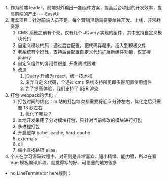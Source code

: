 1. 作为前端 leader，前端对外输出一套组件方案，提高后台项目的开发效率，提高前端的产出----EasyUI
2. 魔盒项目：针对前端人员不足，每个营销活动需要要单独开发、上线，非常耗资源
   1. CMS 系统之前有个壳，仅有几个 JQuery 实现的组件，其中支持自定义模块代码
   2. 自定义模块代码：通过后台配置，把代码存起来，插入到模板文件
   3. 老系统有个好处，支持后台配置自定义代码扩展新组件功能，仅支持 jquery
   4. 自定义组件的复用性很差, 开发调试困难
   5. 改造
      1. jQuery 升级为 react，统一技术栈
      2. 废弃自定义代码，全通过 cms 系统支持所见即多得配置使用组件
      3. 为了提高体验，我们支持了 SSR 渲染
3. 打包 webpack的优化：
   1. 打包时间的优化：m 站的打包每次都需要将近 5 分钟左右，优化之后只需要 13 秒左右
      1. 优化了哪些？
   2. 本地开发采用了分对模块打包，只针对当前修改的模块进行打包
   3. 多进程打包
   4. 开启缓存 babel-cache, hard-cache
   5. externals
   6. dll
   7. 缩小查找路径 alias
4. 个人在学习源码过程中，对正则是非常喜欢、短小精悍、能力强，所以在看 Vue 模板编译那块、就觉得写的好、可借鉴的地方很多


- no LineTerminator here规则：
